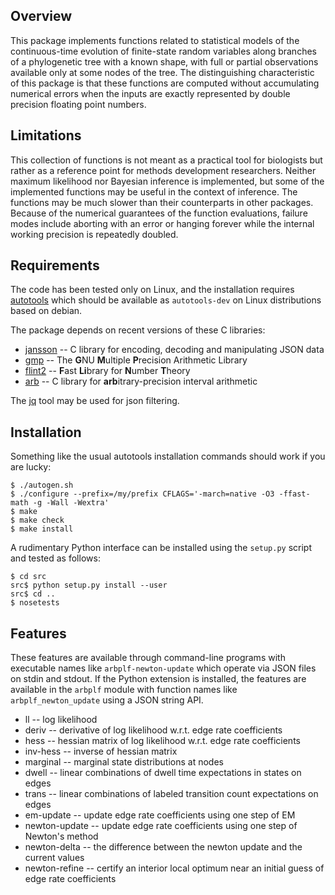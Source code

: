 Overview
--------

This package implements functions related to statistical models
of the continuous-time evolution of finite-state random variables
along branches of a phylogenetic tree with a known shape,
with full or partial observations available only at some nodes
of the tree.
The distinguishing characteristic of this package is that these functions
are computed without accumulating numerical errors when the inputs
are exactly represented by double precision floating point numbers.


Limitations
-----------

This collection of functions is not meant as a practical tool for biologists
but rather as a reference point for methods development researchers.
Neither maximum likelihood nor Bayesian inference is implemented, but some
of the implemented functions may be useful in the context of inference.
The functions may be much slower than their counterparts in other packages.
Because of the numerical guarantees of the function evaluations,
failure modes include aborting with an error or hanging forever
while the internal working precision is repeatedly doubled.


Requirements
------------

The code has been tested only on Linux, and the installation requires
[autotools](https://www.gnu.org/software/automake/manual/html_node/Autotools-Introduction.html)
which should be available as `autotools-dev`
on Linux distributions based on debian.

The package depends on recent versions of these C libraries:
 * [jansson](https://github.com/akheron/jansson)
   -- C library for encoding, decoding and manipulating JSON data
 * [gmp](https://gmplib.org/)
   -- The <b>G</b>NU <b>M</b>ultiple <b>P</b>recision Arithmetic Library
 * [flint2](https://github.com/wbhart/flint2)
   -- <b>F</b>ast <b>Li</b>brary for <b>N</b>umber <b>T</b>heory
 * [arb](https://github.com/fredrik-johansson/arb)
   -- C library for <b>arb</b>itrary-precision interval arithmetic

The [jq](https://stedolan.github.io/jq/) tool may be used for json filtering.


Installation
------------

Something like the usual autotools installation commands should
work if you are lucky:

```shell
$ ./autogen.sh
$ ./configure --prefix=/my/prefix CFLAGS='-march=native -O3 -ffast-math -g -Wall -Wextra'
$ make
$ make check
$ make install
```

A rudimentary Python interface can be installed using the `setup.py`
script and tested as follows:

```shell
$ cd src
src$ python setup.py install --user
src$ cd ..
$ nosetests
```

Features
--------

These features are available through command-line programs
with executable names like `arbplf-newton-update` which
operate via JSON files on stdin and stdout.
If the Python extension is installed, the features are available in the
`arbplf` module with function names like `arbplf_newton_update`
using a JSON string API.

 * ll -- log likelihood
 * deriv -- derivative of log likelihood w.r.t. edge rate coefficients
 * hess -- hessian matrix of log likelihood w.r.t. edge rate coefficients
 * inv-hess -- inverse of hessian matrix
 * marginal -- marginal state distributions at nodes
 * dwell -- linear combinations of dwell time expectations in states on edges
 * trans -- linear combinations of labeled transition count expectations on edges
 * em-update -- update edge rate coefficients using one step of EM
 * newton-update -- update edge rate coefficients using one step of Newton's method
 * newton-delta -- the difference between the newton update and the current values
 * newton-refine -- certify an interior local optimum near an initial guess of edge rate coefficients
